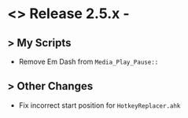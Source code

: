 # <> Release 2.5.x - 

## > My Scripts
- Remove Em Dash from `Media_Play_Pause::`

## > Other Changes
- Fix incorrect start position for `HotkeyReplacer.ahk`